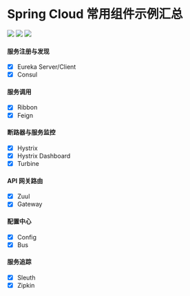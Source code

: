 # Spring Cloud 常用组件示例汇总
[![](https://img.shields.io/badge/SpringCloud-Hoxton.SR4-informational?style=plastic&logo=spring)](https://github.com/1019509861/spring_cloud_summary)
[![](https://img.shields.io/badge/SpringBoot-2.3.0-yellow?style=plastic&logo=spring)](https://github.com/1019509861/spring_cloud_summary)
[![](https://img.shields.io/badge/Java-1.8-red?style=social&logo=java)](https://github.com/1019509861/spring_cloud_summary)

#### 服务注册与发现
- [x] Eureka Server/Client
- [x] Consul

#### 服务调用
- [x] Ribbon
- [x] Feign

#### 断路器与服务监控
- [x] Hystrix
- [x] Hystrix Dashboard
- [x] Turbine

#### API 网关路由
- [x] Zuul
- [x] Gateway

#### 配置中心
- [x] Config 
- [x] Bus

#### 服务追踪
- [x] Sleuth 
- [x] Zipkin
